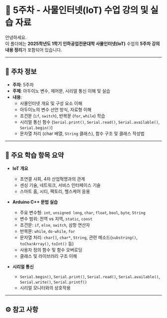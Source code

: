 # 📘 5주차 - 사물인터넷(IoT) 수업 강의 및 실습 자료

안녕하세요.  
이 폴더에는 **2025학년도 1학기 인하공업전문대학 사물인터넷(IoT)** 수업의 **5주차 강의 내용 정리**가 포함되어 있습니다.

---

## 📅 주차 정보

- **주차**: 5주차  
- **주제**: 아두이노 변수, 제어문, 시리얼 통신 이해 및 실습  
- **내용**:
  - 사물인터넷 개요 및 구성 요소 이해
  - 아두이노의 변수 선언 방식, 자료형 이해
  - 조건문 (`if`, `switch`), 반복문 (`for`, `while`) 학습
  - 시리얼 통신 함수 (`Serial.print()`, `Serial.read()`, `Serial.available()`, `Serial.begin()`)
  - 문자열 처리 (char 배열, `String` 클래스), 함수 구조 및 클래스 작성법

---

## 🧩 주요 학습 항목 요약

- **IoT 개요**
  - 초연결 사회, 4차 산업혁명과의 관계
  - 센싱 기술, 네트워크, 서비스 인터페이스 기술
  - 스마트 홈, 시티, 팩토리, 헬스케어 응용

- **Arduino C++ 문법 실습**
  - 주요 변수형: `int`, `unsigned long`, `char`, `float`, `bool`, `byte`, `String`
  - 변수 범위: 전역 vs 지역, `static`, `const`
  - 조건문: `if`, `else`, `switch`, 삼항 연산자
  - 반복문: `while`, `do-while`, `for`
  - 문자열 처리: `char[]`, `char*`, `String`, 관련 메소드(`substring()`, `toCharArray()`, `toInt()` 등)
  - 사용자 정의 함수 및 함수 오버로딩
  - 클래스 및 라이브러리 구조 이해

- **시리얼 통신**
  - `Serial.begin()`, `Serial.print()`, `Serial.read()`, `Serial.available()`, `Serial.write()`, `Serial.printf()`
  - 시리얼 모니터와의 상호작용

---

## ⚙️ 참고 사항

